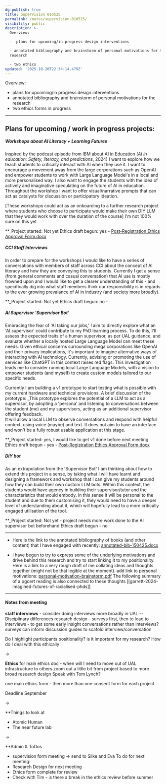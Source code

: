 ```yaml
---
dg-publish: true
title: Supervision 010525
permalink: /notes/supervision-010525/
visibility: public
description: >-
  Overview: 

  -  plans for upcoming/in progress design interventions 

  - annotated bibliography and brainstorm of personal motivations for the
  research

  - two ethics
updated: '2025-10-20T22:34:14.479Z'
---
```

Overview: 
-  plans for upcoming/in progress design interventions 
- annotated bibliography and brainstorm of personal motivations for the research
- two ethics forms in progress
---
## Plans for upcoming / work in progress projects:

##### **Workshops about AI Literacy + Learning Futures**

Inspired by the podcast episode from IBM about AI in Education (_AI in education: Safety, literacy, and predictions_, 2024) I want to explore how we teach students to critically interact with AI when they use it. I want to encourage a movement away from the large corporations such as OpenAI and empower students to work with Large Language Model's in a local and more personalised way. I also want to engage the students with the idea of actively and imaginative speculating on the future of AI in education. Throughout the workshop I want to offer visual/narrative prompts that can act as catalysts for discussion or participatory ideation. 

[These workshops could act as an onboarding to a further research project where students who choose to participate would make their own DIY LLM that they would work with over the duration of the course] I'm not 100% sure on this yet

**_Project started: Not yet
Ethics draft begun: yes - [Post-Registration Ethics Approval Form.docx](https://artslondon-my.sharepoint.com/:w:/g/personal/m_henryrichards_arts_ac_uk/EQFsS-R_RPtBqZBkJ0xRQ_wBZSpjZL5J8jF3MaSinSoBtQ?e=zf8WHQ)

##### **CCI Staff Interviews**
In order to prepare for the workshops I would like to have a series of conversations with members of staff across CCI about the concept of AI literacy and how they are conveying this to students. Currently I get a sense (from general comments and casual conversation) that AI use is mostly frowned upon and I would like to get a clearer understanding of this - and specifically dig into what staff members think our responsibility is in regards to the ever growing prevalance of AI in industry (and society more broadly).

**_Project started: Not yet
Ethics draft begun: no - 

##### **AI Supervisor 'Supervisor Bot'**
Embracing the fear of 'AI taking our jobs,' I aim to directly explore what an 'AI supervisor' could contribute to my PhD learning process. To do this, I'll assess the expected traits of a human supervisor, as per UAL guidance, and evaluate whether a locally hosted Large Language Model can meet these needs. Given ethical concerns surrounding mega corporations like OpenAI and their privacy implications, it's important to imagine alternative ways of interacting with AI technology. Currently, advising or promoting the use of services like ChatGPT in this context raises red flags. This investigation leads me to consider running local Large Language Models, with a vision to empower students (and myself) to create custom models tailored to our specific needs.

Currently I am building a v1 prototype to start testing what is possible with my current hardware and technical provisions. A brief discussion of the prototype:
	_This prototype explores the potential of a LLM to act as a supervisor, by adopting a 'persona' and listening to conversations between the student (me) and my supervisors, acting as an additional supervisor offering feedback.  
	It will allow a local LLM to observe conversations and respond with helpful context, using voice (maybe) and text.  It does not aim to have an interface and won't be a fully robust usable application at this stage.

**_Project started: yes, I would like to get v1 done before next meeting
Ethics draft begun - yes - [Post-Registration Ethics Approval Form.docx](https://artslondon-my.sharepoint.com/:w:/g/personal/m_henryrichards_arts_ac_uk/ETHO3OK4_rhHibgo1aCSRx0BlEbWId8K5tBCbi9E1KlTeg?e=Dd1Brt)

##### **DIY bot**
As an extrapolation from the 'Supervisor Bot' I am thinking about how to extend this project in a sense, by taking what I will have learnt and designing a framework and workshop that I can give my students around how they can build their own custom LLM bots. Within this context, the students would have agency in building their supervisor/tutor and the characteristics that would embody. In this sense it will be personal to the student and due to them customising it, they would need to have a deeper level of understanding about it, which will hopefully lead to a more critically engaged utilisation of the tool.

**_Project started: Not yet - project needs more work done to the AI supervisor bot beforehand
Ethics draft begun - no

---
- Here is the link to the annotated bibliography of books (and other content) that I have engaged with recently: [annotated-bib-150425.docx](https://artslondon-my.sharepoint.com/:w:/g/personal/m_henryrichards_arts_ac_uk/EcKOdFtIXCROgx_lwNNEKcQB7too-VKuIlSpJuuIPx1NMQ?e=HL5i1q)

- I have begun to try to express some of the underlying motivations and drive behind this research and try to start linking it to my positionality. Here is a link to a very rough draft of me collating ideas and thoughts together (might not be that legible at the moment). add link to personal motivations: [personal-motivation-brainstorm.pdf](https://artslondon-my.sharepoint.com/:b:/g/personal/m_henryrichards_arts_ac_uk/EVSx9DNFiZJIsHu-fT9ELzwByNgXs0NEc_aZFMRC-kuXPg?e=1dtBpr) The following summary of a pgcert reading is also connected to these thoughts [[garrett-2024-imagined-futures-of-racialised-phds]]

---

<!-- **Questions / Topics to discuss 

 1. Student support fund (there seems to be a sperate one for CCI - what does this mean?) Can I apply to go to conferences if I am not presenting (main SSF seems to state this, but CCI one doesn't)

![cci ssf screenshot](cci-ssf.png)

2. ~~does the post-registration ethics form cover everything - like an umbrella ethics? For each study would I need to fill in a seperate ethics form **YES
3. ~~advice about how to conduct or do the staff interviews as everyone is super busy. I don;t want to do a quesitonaire that might be easier and more time constraint beneficial. I want it to be more personable
4. ~~I am away 15th June to 13th July
5. is it beneficial to keep the workshops and bot making restricted to just MSc students? -->

#### Notes from meeting

**staff interviews** - 
consider doing interviews more broadly in UAL -- Disciplinary differences 
research design - surveys first, then to lead to interviews - to get some early insight 
conversations rather than interviews?
surveys can inform discussion guides to scafold interview/conversation

Do I highlight participants positionality? is it important for my research? How do I deal with this ethically

->

**Ethics**
for main ethics doc - when will I need to move out of UAL infrastructure to others
zoom out a little bit from project based to more broad research design
Speak with Tom Lynch?

one main ethics form - then more than one consent form for each project 


Deadline September

->

**Things to look at
- Atomic Human
- The near future lab

->

**Admin & ToDos
- supervision form meeting -> send to Silke and Eva
To do for next meeting:
- Research Design for next meeting 
- Ethics form complete for review
- Check with Tim - is there a break in the ethics review before summer
